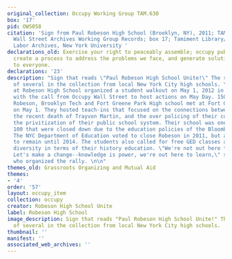 ```yaml
---
original_collection: Occupy Working Group TAM.630
box: '17'
pid: OWS058
citation: 'Sign from Paul Robeson High School (Brooklyn, NY), 2011; TAM.630 Occupy
  Wall Street Archives Working Group Records; box 17; Tamiment Library/Robert F. Wagner
  Labor Archives, New York University '
declarations_old: Exercise your right to peaceably assemble; occupy public space;
  create a process to address the problems we face, and generate solutions accessible
  to everyone.
declarations: '23'
description: "Sign that reads \"Paul Robeson High School Unite!\" The sign is one
  of several in the collection from local New York City high schools. \n\nStudents
  at Robeson High School organized a student walkout on May 1, 2012 in solidarity
  with the call from Occupy Wall Street to host actions on May Day. 150 students from
  Robeson, Brooklyn Tech and Fort Greene Park High school met at Fort Greene Park
  on May 1. They hosted teach-ins that focused on the connections between Occupy,
  the recent death of Trayvon Martin, and the over policing of their communities and
  the privitization of their public school system. Their school was one of more than
  100 that were closed down due to the education policies of the Bloomberg administration.
  The NYC Department of Education voted to close Robeson in 2011, but allowed students
  to remain until 2014. The students also called for free GED classes and greater
  diversity in terms of their history education. \"We're not out here to play around.
  Let's make a change--knowledge is power, we're out here to learn,\" said one student
  who organized the rally. \n\n"
themes_old: Grassroots Organizing and Mutual Aid
themes:
- '4'
order: '57'
layout: occupy_item
collection: occupy
creator: Robeson High School Unite
label: Robeson High School
image_description: Sign that reads "Paul Robeson High School Unite!" The sign is one
  of several in the collection from local New York City high schools.
thumbnail: ''
manifest: ''
associated_web_archives: ''
---
```

